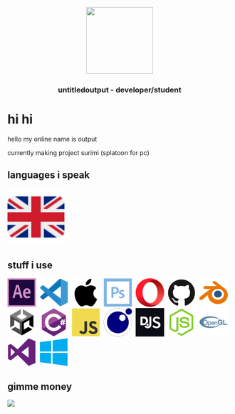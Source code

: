 <div><center>
    <p align="center"><img src="https://avatars.githubusercontent.com/untitledoutput" height="150" width="150"></p>
    <h3 align="center">untitledoutput - developer/student</h3>
</div></center>

# hi hi
hello my online name is output

currently making project surimi (splatoon for pc)



## languages i speak
<img src="https://github.com/twitter/twemoji/blob/master/assets/svg/1f1ec-1f1e7.svg" width="128" height="128"/>&nbsp;

## stuff i use
<img src="https://github.com/devicons/devicon/blob/master/icons/aftereffects/aftereffects-original.svg" width="64" height="64"/>&nbsp;
<img src="https://github.com/devicons/devicon/blob/master/icons/vscode/vscode-original.svg" width="64" height="64"/>&nbsp;
<img src="https://github.com/devicons/devicon/blob/master/icons/apple/apple-original.svg" width="64" height="64"/>&nbsp;
<img src="https://github.com/devicons/devicon/blob/master/icons/photoshop/photoshop-line.svg" width="64" height="64"/>&nbsp;
<img src="https://github.com/devicons/devicon/blob/master/icons/opera/opera-original.svg" width="64" height="64"/>&nbsp;
<img src="https://github.com/devicons/devicon/blob/master/icons/github/github-original.svg" width="64" height="64"/>&nbsp;
<img src="https://github.com/devicons/devicon/blob/master/icons/blender/blender-original.svg" width="64" height="64"/>&nbsp;
<img src="https://github.com/devicons/devicon/blob/master/icons/unity/unity-original.svg" width="64" height="64"/>&nbsp;
<img src="https://github.com/devicons/devicon/blob/master/icons/csharp/csharp-original.svg" width="64" height="64"/>&nbsp;
<img src="https://github.com/devicons/devicon/blob/master/icons/javascript/javascript-original.svg" width="64" height="64"/>&nbsp;
<img src="https://github.com/devicons/devicon/blob/master/icons/lua/lua-original.svg" width="64" height="64"/>&nbsp;
<img src="https://github.com/devicons/devicon/blob/master/icons/discordjs/discordjs-original.svg" width="64" height="64"/>&nbsp;
<img src="https://github.com/devicons/devicon/blob/master/icons/nodejs/nodejs-original.svg" width="64" height="64"/>&nbsp;
<img src="https://github.com/devicons/devicon/blob/master/icons/opengl/opengl-original.svg" width="64" height="64"/>&nbsp;
<img src="https://github.com/devicons/devicon/blob/master/icons/visualstudio/visualstudio-plain.svg" width="64" height="64"/>&nbsp;
<img src="https://github.com/devicons/devicon/blob/master/icons/windows8/windows8-original.svg" width="64" height="64"/>&nbsp;

## gimme money
<a href="https://www.buymeacoffee.com/untitledoutput"><img src="https://img.buymeacoffee.com/button-api/?text=gimme coffee&emoji=💻&slug=untitledoutput&button_colour=FF5F5F&font_colour=ffffff&font_family=Lato&outline_colour=000000&coffee_colour=FFDD00" /></a>
